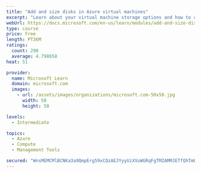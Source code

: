 ```yaml
---
title: "Add and size disks in Azure virtual machines"
excerpt: "Learn about your virtual machine storage options and how to choose between standard and premium, managed and unmanaged disks for your Azure virtual machine."
webUrl: https://docs.microsoft.com/en-us/learn/modules/add-and-size-disks-in-azure-virtual-machines/
type: course
price: Free
length: PT36M
ratings:
  count: 298
  average: 4.798658
heat: 51

provider:
  name: Microsoft Learn
  domain: microsoft.com
  images:
    - url: /assets/images/organizations/microsoft.com-50x50.jpg
      width: 50
      height: 50

levels:
  - Intermediate

topics:
  - Azure
  - Compute
  - Management Tools

secured: "WnsMEMCMlBCNKa3a9QmpErg59xCQzAEJYyyUiXVuWGRqFgTMZAMMJETfQhTmBkubVJuj7Nplvp/l7Mj4cCIk0kKWIQIBPdwk9Fdhgrloj/2fs2qAgTaKD5Kq8a4sm/4UrSZxCNQIsPBWQ0U9ws1tR17oFyT3sacXn/AK8x5155Msdtw/JczSWMN+6WyGi4kO7amwSnKLAmz5S2QjpwJM/TjDJr9OfNIAeUHDTOCAFJbydkgLAEFvJhKxBVbTuO92lrgchh/yx46XnAdEnrSas7kagM1ktRv4FLgfzpi5Te+xc4CcmK8XASDcbO+tg8VXEvbHUO0ezwzbueETuik7oOz5tTEa+8OMojATqsyG2zOr9rBONcrgwYh2QiSy7nrW98MQ9m17+GReiLzZ3C5TzKFETrbwV3KFD1y3idYTXV0=;T8aB++2/pXJguTvT6BHKJA=="
---
```


